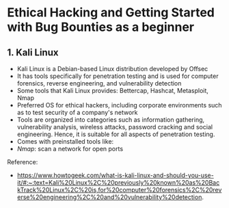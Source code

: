 # Ethical Hacking and Getting Started with Bug Bounties as a beginner

## 1. Kali Linux

- Kali Linux is a Debian-based Linux distribution developed by Offsec
- It has tools specifically for penetration testing and is used for computer forensics, reverse engineering, and vulnerability detection
- Some tools that Kali Linux provides: Bettercap, Hashcat, Metasploit, Nmap
- Preferred OS for ethical hackers, including corporate environments such as to test security of a company's network
- Tools are organized into categories such as information gathering, vulnerability analysis, wireless attacks, password cracking and social engineering. Hence, it is suitable for all aspects of penetration testing.
- Comes with preinstalled tools like:
- *Nmap*: scan a network for open ports
  
Reference:
- https://www.howtogeek.com/what-is-kali-linux-and-should-you-use-it/#:~:text=Kali%20Linux%2C%20previously%20known%20as%20BackTrack%20Linux%2C%20is,for%20computer%20forensics%2C%20reverse%20engineering%2C%20and%20vulnerability%20detection.
